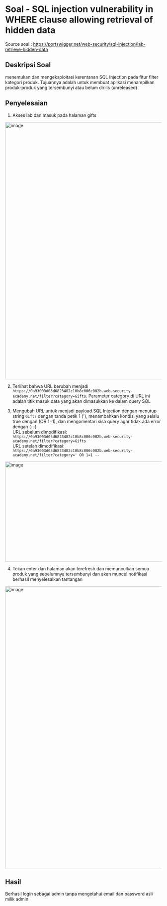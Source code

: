 # Soal - SQL injection vulnerability in WHERE clause allowing retrieval of hidden data

Source soal : https://portswigger.net/web-security/sql-injection/lab-retrieve-hidden-data

## Deskripsi Soal 
menemukan dan mengeksploitasi kerentanan SQL Injection pada fitur filter kategori produk. Tujuannya adalah untuk membuat aplikasi menampilkan produk-produk yang tersembunyi atau belum dirilis (unreleased)

## Penyelesaian 
1. Akses lab dan masuk pada halaman gifts    
<img width="1741" height="827" alt="image" src="https://github.com/user-attachments/assets/c3e853de-182e-4ebb-82f8-7bad8991e332" />


2. Terlihat bahwa URL berubah menjadi `https://0a93003d03d6823482c10b8c006c002b.web-security-academy.net/filter?category=Gifts`. Parameter category di URL ini adalah titik masuk data yang akan dimasukkan ke dalam query SQL  


3.  Mengubah URL untuk menjadi payload SQL Injection dengan menutup string `Gifts` dengan tanda petik 1 ('), menambahkan kondisi yang selalu true dengan (OR 1=1), dan mengomentari sisa query agar tidak ada error dengan (--)  
URL sebelum dimodifikasi: `https://0a93003d03d6823482c10b8c006c002b.web-security-academy.net/filter?category=Gifts`  
URL setelah dimodifikasi: `https://0a93003d03d6823482c10b8c006c002b.web-security-academy.net/filter?category=' OR 1=1 --`  
<img width="1353" height="322" alt="image" src="https://github.com/user-attachments/assets/2bb7198d-8667-4fb9-b1eb-2a0cf93d1a68" />

4. Tekan enter dan halaman akan terefresh dan memunculkan semua produk yang sebelumnya tersembunyi dan akan muncul notifikasi berhasil menyelesaikan tantangan
<img width="1783" height="910" alt="image" src="https://github.com/user-attachments/assets/b63c6970-9693-41bc-9dfe-7a398093491a" />



## Hasil 
Berhasil login sebagai admin tanpa mengetahui email dan password asli milik admin
